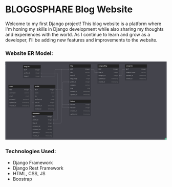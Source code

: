 # BLOGOSPHARE Blog Website
Welcome to my first Django project! This blog website is a platform where I'm honing my skills in Django development while also sharing my thoughts and experiences with the world. As I continue to learn and grow as a developer, I'll be adding new features and improvements to the website.


### Website ER Model:
![BLOG website ER MODEL!](./images/blog_model.png)

### Technologies Used:
- Django Framework
- Django Rest Framework
- HTML, CSS, JS
- Boostrap
    